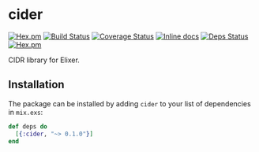 # cider

[![Hex.pm](https://img.shields.io/hexpm/v/cider.svg "Hex")](https://hex.pm/packages/cider)
[![Build Status](https://travis-ci.org/IanLuites/cider.svg?branch=master)](https://travis-ci.org/IanLuites/cider)
[![Coverage Status](https://coveralls.io/repos/github/IanLuites/cider/badge.svg?branch=master)](https://coveralls.io/github/IanLuites/cider?branch=master)
[![Inline docs](http://inch-ci.org/github/IanLuites/cider.svg?branch=master)](http://inch-ci.org/github/IanLuites/cider)
[![Deps Status](https://beta.hexfaktor.org/badge/all/github/IanLuites/cider.svg)](https://beta.hexfaktor.org/github/IanLuites/cider)
[![Hex.pm](https://img.shields.io/hexpm/l/cider.svg "License")](LICENSE)

CIDR library for Elixer.

## Installation

The package can be installed
by adding `cider` to your list of dependencies in `mix.exs`:

```elixir
def deps do
  [{:cider, "~> 0.1.0"}]
end
```
